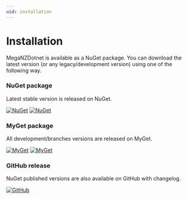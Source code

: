 ```yaml
---
uid: installation
---
```


# Installation
MegaNZDotnet is available as a NuGet package. You can download the latest version (or any legacy/development version) using one of the following way.


### NuGet package
Latest stable version is released on NuGet.

[![NuGet](https://img.shields.io/nuget/v/MegaNZDotnet.svg)](https://www.nuget.org/packages/MegaNZDotnet/)
[![NuGet](https://img.shields.io/nuget/dt/MegaNZDotnet.svg)](https://www.nuget.org/packages/MegaNZDotnet/)


### MyGet package
All development/branches versions are released on MyGet.

[![MyGet](https://img.shields.io/myget/MegaNZDotnet/vpre/MegaNZDotnet.svg)](https://www.myget.org/feed/MegaNZDotnet/package/nuget/MegaNZDotnet)
[![MyGet](https://img.shields.io/myget/MegaNZDotnet/dt/MegaNZDotnet.svg)](https://www.myget.org/feed/MegaNZDotnet/package/nuget/MegaNZDotnet)


### GitHub release
NuGet published versions are also available on GitHub with changelog.

[![GitHub](https://img.shields.io/github/downloads/gpailler/MegaNZDotnet/total.svg)](https://github.com/gpailler/MegaNZDotnet/releases)
